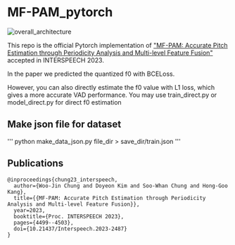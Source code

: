 # MF-PAM_pytorch

![overall_architecture](https://github.com/Woo-jin-Chung/mfpam-pitch-estimation-pytorch/assets/76720656/9771d5ca-9993-4e84-ae13-d6d7481abf0f)

This repo is the official Pytorch implementation of ["MF-PAM: Accurate Pitch Estimation through Periodicity Analysis and Multi-level Feature Fusion"](https://arxiv.org/abs/2306.09640) accepted in INTERSPEECH 2023.


In the paper we predicted the quantized f0 with BCELoss.

However, you can also directly estimate the f0 value with L1 loss, which gives a more accurate VAD performance.
You may use train_direct.py or model_direct.py for direct f0 estimation

## Make json file for dataset
'''
python make_data_json.py file_dir > save_dir/train.json
'''


## Publications
```
@inproceedings{chung23_interspeech,
  author={Woo-Jin Chung and Doyeon Kim and Soo-Whan Chung and Hong-Goo Kang},
  title={{MF-PAM: Accurate Pitch Estimation through Periodicity Analysis and Multi-level Feature Fusion}},
  year=2023,
  booktitle={Proc. INTERSPEECH 2023},
  pages={4499--4503},
  doi={10.21437/Interspeech.2023-2487}
}
```

